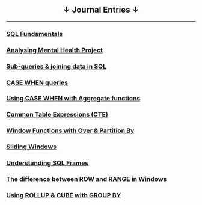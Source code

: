 ## <center>&#8595; Journal Entries &#8595;</center>

--- 

### [SQL Fundamentals](/Journal/11April24)
### [Analysing Mental Health Project](/Journal/12April24) 
### [Sub-queries & joining data in SQL](/Journal/14April24)
### [CASE WHEN queries](/Journal/15April24)
### [Using CASE WHEN with Aggregate functions](/Journal/16April2024)
### [Common Table Expressions (CTE)](/Journal/18April2024)
### [Window Functions with Over & Partition By](/Journal/19April2024)
### [Sliding Windows](/Journal/19April2024a)
### [Understanding SQL Frames](/Journal/20April2024)
### [The difference between ROW and RANGE in Windows](/Journal/21April2024) 
### [Using ROLLUP & CUBE with GROUP BY](/Journal/22April2024)
